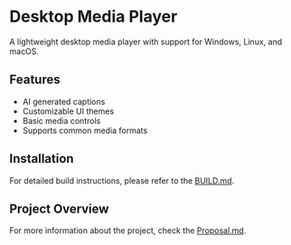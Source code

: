 # Desktop Media Player

A lightweight desktop media player with support for Windows, Linux, and macOS.

## Features
- AI generated captions
- Customizable UI themes
- Basic media controls
- Supports common media formats

## Installation

For detailed build instructions, please refer to the [BUILD.md](BUILD.md).

## Project Overview

For more information about the project, check the [Proposal.md](Proposal.md).
